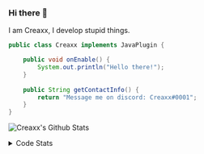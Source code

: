 ### Hi there 👋

I am Creaxx, I develop stupid things. 

```java
public class Creaxx implements JavaPlugin {

    public void onEnable() {
        System.out.println("Hello there!");
    }
    
    public String getContactInfo() {
        return "Message me on discord: Creaxx#0001";
    }
}
```

![Creaxx's Github Stats](https://github-readme-stats.vercel.app/api?username=CreaxxOG&show_icons=true&theme=dark&count_private=true)

<details>
  <summary>Code Stats</summary>

<!--START_SECTION:waka-->
![Code Time](http://img.shields.io/badge/Code%20Time-934%20hrs%2028%20mins-blue)

![Lines of code](https://img.shields.io/badge/From%20Hello%20World%20I%27ve%20Written-2%20Thousand%20lines%20of%20code-blue)

**🐱 My GitHub Data** 

> 🏆 642 Contributions in the Year 2022
 > 
> 📦 231.3 kB Used in GitHub's Storage 
 > 
> 🚫 Not Opted to Hire
 > 
> 📜 3 Public Repositories 
 > 
> 🔑 3 Private Repositories  
 > 
**I'm an Early 🐤** 

```text
🌞 Morning    15 commits     █░░░░░░░░░░░░░░░░░░░░░░░░   3.5% 
🌆 Daytime    205 commits    ████████████░░░░░░░░░░░░░   47.9% 
🌃 Evening    188 commits    ███████████░░░░░░░░░░░░░░   43.93% 
🌙 Night      20 commits     █░░░░░░░░░░░░░░░░░░░░░░░░   4.67%

```
📅 **I'm Most Productive on Sunday** 

```text
Monday       52 commits     ███░░░░░░░░░░░░░░░░░░░░░░   12.15% 
Tuesday      69 commits     ████░░░░░░░░░░░░░░░░░░░░░   16.12% 
Wednesday    71 commits     ████░░░░░░░░░░░░░░░░░░░░░   16.59% 
Thursday     52 commits     ███░░░░░░░░░░░░░░░░░░░░░░   12.15% 
Friday       47 commits     ██░░░░░░░░░░░░░░░░░░░░░░░   10.98% 
Saturday     65 commits     ███░░░░░░░░░░░░░░░░░░░░░░   15.19% 
Sunday       72 commits     ████░░░░░░░░░░░░░░░░░░░░░   16.82%

```


📊 **This Week I Spent My Time On** 

```text
💬 Programming Languages: 
Java                     9 hrs 5 mins        ████████████████████░░░░░   80.64% 
Kotlin                   1 hr 42 mins        ███░░░░░░░░░░░░░░░░░░░░░░   15.08% 
YAML                     18 mins             ░░░░░░░░░░░░░░░░░░░░░░░░░   2.71% 
XML                      10 mins             ░░░░░░░░░░░░░░░░░░░░░░░░░   1.51% 
GitIgnore file           0 secs              ░░░░░░░░░░░░░░░░░░░░░░░░░   0.04%

🔥 Editors: 
IntelliJ                 11 hrs 16 mins      █████████████████████████   100.0%

```

**I Mostly Code in Java** 

```text
Java                     6 repos             ███████████████░░░░░░░░░░   60.0% 
Kotlin                   3 repos             ███████░░░░░░░░░░░░░░░░░░   30.0% 
EJS                      1 repo              ██░░░░░░░░░░░░░░░░░░░░░░░   10.0%

```



 Last Updated on 22/10/2022 18:34:41 UTC
<!--END_SECTION:waka-->
</details>
